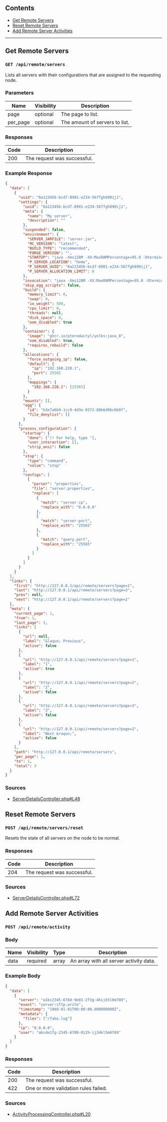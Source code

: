 ## Contents

- [Get Remote Servers](#get-remote-servers)
- [Reset Remote Servers](#reset-remote-servers)
- [Add Remote Server Activities](#add-remote-server-activities)

---

## Get Remote Servers

### `GET /api/remote/servers`

Lists all servers with their configurations that are assigned to the requesting node.

### Parameters

| Name     | Visibility | Description                    |
| -------- | ---------- | ------------------------------ |
| page     | optional   | The page to list.              |
| per_page | optional   | The amount of servers to list. |

### Responses

| Code | Description                 |
| ---- | --------------------------- |
| 200  | The request was successful. |

### Example Response

```json
{
  "data": [
    {
      "uuid": "0a123456-bcd7-8901-e234-567fgh890ij1",
      "settings": {
        "uuid": "0a123456-bcd7-8901-e234-567fgh890ij1",
        "meta": {
          "name": "My server",
          "description": ""
        },
        "suspended": false,
        "environment": {
          "SERVER_JARFILE": "server.jar",
          "MC_VERSION": "latest",
          "BUILD_TYPE": "recommended",
          "FORGE_VERSION": "",
          "STARTUP": "java -Xms128M -XX:MaxRAMPercentage=95.0 -Dterminal.jline=false -Dterminal.ansi=true $( [[  ! -f unix_args.txt ]] && printf %s \"-jar {{SERVER_JARFILE}}\" || printf %s \"@unix_args.txt\" )",
          "P_SERVER_LOCATION": "home",
          "P_SERVER_UUID": "0a123456-bcd7-8901-e234-567fgh890ij1",
          "P_SERVER_ALLOCATION_LIMIT": 0
        },
        "invocation": "java -Xms128M -XX:MaxRAMPercentage=95.0 -Dterminal.jline=false -Dterminal.ansi=true $( [[  ! -f unix_args.txt ]] && printf %s \"-jar {{SERVER_JARFILE}}\" || printf %s \"@unix_args.txt\" )",
        "skip_egg_scripts": false,
        "build": {
          "memory_limit": 0,
          "swap": 0,
          "io_weight": 500,
          "cpu_limit": 0,
          "threads": null,
          "disk_space": 0,
          "oom_disabled": true
        },
        "container": {
          "image": "ghcr.io/pterodactyl/yolks:java_8",
          "oom_disabled": true,
          "requires_rebuild": false
        },
        "allocations": {
          "force_outgoing_ip": false,
          "default": {
            "ip": "192.168.228.1",
            "port": 25565
          },
          "mappings": {
            "192.168.228.1": [25565]
          }
        },
        "mounts": [],
        "egg": {
          "id": "b3e7a6b9-1cc9-4d3e-9372-88b6d96c6b0f",
          "file_denylist": []
        }
      },
      "process_configuration": {
        "startup": {
          "done": [")! For help, type "],
          "user_interaction": [],
          "strip_ansi": false
        },
        "stop": {
          "type": "command",
          "value": "stop"
        },
        "configs": [
          {
            "parser": "properties",
            "file": "server.properties",
            "replace": [
              {
                "match": "server-ip",
                "replace_with": "0.0.0.0"
              },
              {
                "match": "server-port",
                "replace_with": "25565"
              },
              {
                "match": "query.port",
                "replace_with": "25565"
              }
            ]
          }
        ]
      }
    }
  ],
  "links": {
    "first": "http://127.0.0.1/api/remote/servers?page=1",
    "last": "http://127.0.0.1/api/remote/servers?page=3",
    "prev": null,
    "next": "http://127.0.0.1/api/remote/servers?page=2"
  },
  "meta": {
    "current_page": 1,
    "from": 1,
    "last_page": 3,
    "links": [
      {
        "url": null,
        "label": "&laquo; Previous",
        "active": false
      },
      {
        "url": "http://127.0.0.1/api/remote/servers?page=1",
        "label": "1",
        "active": true
      },
      {
        "url": "http://127.0.0.1/api/remote/servers?page=2",
        "label": "2",
        "active": false
      },
      {
        "url": "http://127.0.0.1/api/remote/servers?page=3",
        "label": "3",
        "active": false
      },
      {
        "url": "http://127.0.0.1/api/remote/servers?page=2",
        "label": "Next &raquo;",
        "active": false
      }
    ],
    "path": "http://127.0.0.1/api/remote/servers",
    "per_page": 1,
    "to": 1,
    "total": 3
  }
}
```

### Sources

- [ServerDetailsController.php#L48](https://github.com/pterodactyl/panel/blob/43f7c106172a68f9d81c84af34735373dc900395/app/Http/Controllers/Api/Remote/Servers/ServerDetailsController.php#L48)

## Reset Remote Servers

### `POST /api/remote/servers/reset`

Resets the state of all servers on the node to be normal.

### Responses

| Code | Description                 |
| ---- | --------------------------- |
| 204  | The request was successful. |

### Sources

- [ServerDetailsController.php#L72](https://github.com/pterodactyl/panel/blob/43f7c106172a68f9d81c84af34735373dc900395/app/Http/Controllers/Api/Remote/Servers/ServerDetailsController.php#L72)

## Add Remote Server Activities

### `POST /api/remote/activity`

<!-- TODO: no description?? -->

### Body

| Name | Visibility | Type  | Description                             |
| ---- | ---------- | ----- | --------------------------------------- |
| data | required   | array | An array with all server activity data. |

### Example Body

```json
{
  "data": [
    {
      "server": "a1bc2345-678d-9e01-2f3g-4hijk5l6m789",
      "event": "server:sftp.write",
      "timestamp": "1968-01-01T00:00:00.000000000Z",
      "metadata": {
        "files": ["/fake.log"]
      },
      "ip": "0.0.0.0",
      "user": "abcde1fg-2345-6789-012h-ij34kl5m6789"
    }
  ]
}
```

<!-- TODO: fix this
- `metadata` depends on the event. It can be null, a string, or a json blob with event specific metadata.
- `ip` has to be an IP address or empty string.
- `user` has to be a user UUID or undefined.
- `events` are activity events. You can find a list of them by [clicking here](activity_events.md).
-->

### Responses

| Code | Description                          |
| ---- | ------------------------------------ |
| 200  | The request was successful.          |
| 422  | One or more validation rules failed. |

### Sources

- [ActivityProcessingController.php#L20](https://github.com/pterodactyl/panel/blob/43f7c106172a68f9d81c84af34735373dc900395/app/Http/Controllers/Api/Remote/ActivityProcessingController.php#L20)
